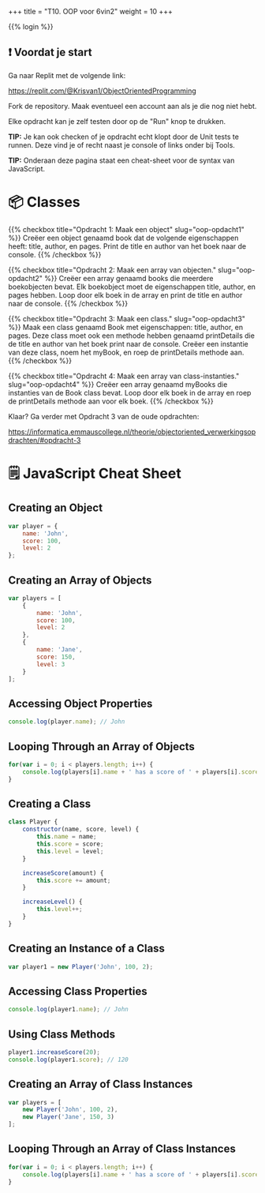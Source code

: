 +++
title = "T10. OOP voor 6vin2"
weight = 10
+++

{{% login %}}

## ❗️ Voordat je start

Ga naar Replit met de volgende link:

https://replit.com/@Krisvan1/ObjectOrientedProgramming

Fork de repository. Maak eventueel een account aan als je die nog niet hebt.

Elke opdracht kan je zelf testen door op de "Run" knop te drukken.

**TIP:** Je kan ook checken of je opdracht echt klopt door de Unit tests te runnen. Deze vind je of recht naast je console of links onder bij Tools.

**TIP:** Onderaan deze pagina staat een cheat-sheet voor de syntax van JavaScript.

# 📦️ Classes


{{% checkbox title="Opdracht 1: Maak een object" slug="oop-opdacht1" %}}
Creëer een object genaamd book dat de volgende eigenschappen heeft: title, author, en pages. Print de title en author van het boek naar de console.
{{% /checkbox %}}

{{% checkbox title="Opdracht 2: Maak een array van objecten." slug="oop-opdacht2" %}}
Creëer een array genaamd books die meerdere boekobjecten bevat. Elk boekobject moet de eigenschappen title, author, en pages hebben. Loop door elk boek in de array en print de title en author naar de console.
{{% /checkbox %}}

{{% checkbox title="Opdracht 3: Maak een class." slug="oop-opdacht3" %}}
Maak een class genaamd Book met eigenschappen: title, author, en pages. Deze class moet ook een methode hebben genaamd printDetails die de title en author van het boek print naar de console. Creëer een instantie van deze class, noem het myBook, en roep de printDetails methode aan.
{{% /checkbox %}}

{{% checkbox title="Opdracht 4:  Maak een array van class-instanties." slug="oop-opdacht4" %}}
Creëer een array genaamd myBooks die instanties van de Book class bevat. Loop door elk boek in de array en roep de printDetails methode aan voor elk boek.
{{% /checkbox %}}


Klaar? Ga verder met Opdracht 3 van de oude opdrachten:

https://informatica.emmauscollege.nl/theorie/objectoriented_verwerkingsopdrachten/#opdracht-3


# 🗒️ JavaScript Cheat Sheet

## Creating an Object
```javascript
var player = {
    name: 'John',
    score: 100,
    level: 2
};
```

## Creating an Array of Objects
```javascript
var players = [
    {
        name: 'John',
        score: 100,
        level: 2
    },
    {
        name: 'Jane',
        score: 150,
        level: 3
    }
];
```

## Accessing Object Properties
```javascript
console.log(player.name); // John
```

## Looping Through an Array of Objects
```javascript
for(var i = 0; i < players.length; i++) {
    console.log(players[i].name + ' has a score of ' + players[i].score);
}
```

## Creating a Class
```javascript
class Player {
    constructor(name, score, level) {
        this.name = name;
        this.score = score;
        this.level = level;
    }

    increaseScore(amount) {
        this.score += amount;
    }

    increaseLevel() {
        this.level++;
    }
}
```

## Creating an Instance of a Class
```javascript
var player1 = new Player('John', 100, 2);
```

## Accessing Class Properties
```javascript
console.log(player1.name); // John
```

## Using Class Methods
```javascript
player1.increaseScore(20);
console.log(player1.score); // 120
```

## Creating an Array of Class Instances
```javascript
var players = [
    new Player('John', 100, 2),
    new Player('Jane', 150, 3)
];
```

## Looping Through an Array of Class Instances
```javascript
for(var i = 0; i < players.length; i++) {
    console.log(players[i].name + ' has a score of ' + players[i].score);
}
```
